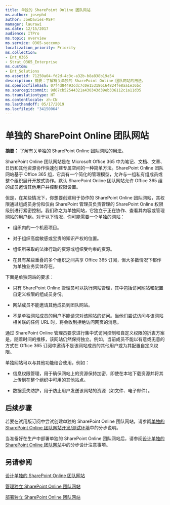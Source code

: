 ```yaml
---
title: 单独的 SharePoint Online 团队网站
ms.author: josephd
author: JoeDavies-MSFT
manager: laurawi
ms.date: 12/15/2017
audience: ITPro
ms.topic: overview
ms.service: O365-seccomp
localization_priority: Priority
ms.collection:
- Ent_O365
- Strat_O365_Enterprise
ms.custom:
- Ent_Solutions
ms.assetid: 71250a04-fd2d-4c3c-a32b-b8a838b19a54
description: 摘要：了解有关单独的 SharePoint Online 团队网站的用法。
ms.openlocfilehash: 07f4d84493cdc7c0e153186164824fe8aa1e36bc
ms.sourcegitcommit: 9d67cb52544321a430343d39eb336112c1a11d35
ms.translationtype: HT
ms.contentlocale: zh-CN
ms.lasthandoff: 05/17/2019
ms.locfileid: "34150064"
---
```

# <a name="isolated-sharepoint-online-team-sites"></a>单独的 SharePoint Online 团队网站

 **摘要：** 了解有关单独的 SharePoint Online 团队网站的用法。
  
SharePoint Online 团队网站是在 Microsoft Office 365 中为笔记、文档、文章、日历和其他资源协作快速创建专属空间的一种简单方法。SharePoint Online 团队网站基于 Office 365 组，它具有一个简化的管理模型，允许与一组私有组成员或整个组织展开开放式协作。默认 SharePoint Online 团队网站允许 Office 365 组的成员邀请其他用户并控制权限设置。
  
但是，在某些情况下，你想要创建用于协作的 SharePoint Online 团队网站，其权限通过组成员身份和仅由 SharePoint 管理员负责管理的 SharePoint Online 权限级别进行紧密控制。我们称之为单独网站，它独立于正在协作、查看其内容或管理网站的用户组。对于以下情况，你可能需要一个单独的网站：
  
- 组织内的一个机密项目。
    
- 对于组织高度敏感或宝贵的知识产权的位置。
    
- 组织所采取的法律行动的资源或组织受约束的资源。
    
- 在具有某些重叠的多个组织之间共享 Office 365 订阅，但大多数情况下都作为单独业务实体存在。
    
下面是单独网站的要求：
  
- 只有 SharePoint Online 管理员可以执行网站管理，其中包括访问网站和配置自定义权限的组成员身份。
    
- 网站成员不能邀请其他成员到团队网站。
    
- 不是单独网站成员的用户不能请求对该网站的访问。当他们尝试访问与该网站相关联的任何 URL 时，将会收到拒绝访问网页的消息。
    
通过 SharePoint Online 管理员要求进行集中式访问控制和自定义权限的折衷方案是，随着时间的推移，该网站仍然保持独立。例如，当前成员不能以有意或无意的方式在 Office 365 订阅中邀请不是该网站成员的其他用户或为其配置自定义权限。
  
单独网站可以与其他功能结合使用，例如：
  
- 信息权限管理，用于确保网站上的资源保持加密，即使在本地下载资源并将其上传到在整个组织中可用的其他站点。
    
- 数据丢失防护，用于防止用户发送该网站的资源（如文件、电子邮件）。
    
## <a name="next-steps"></a>后续步骤

若要在试用版订阅中尝试创建单独的 SharePoint Online 团队网站，请参阅[单独的 SharePoint Online 团队网站开发/测试环境](isolated-sharepoint-online-team-site-dev-test-environment.md)中的分步说明。
  
当准备好在生产中部署单独的 SharePoint Online 团队网站后，请参阅[设计单独的 SharePoint Online 团队网站](design-an-isolated-sharepoint-online-team-site.md)中的分步设计注意事项。
  
## <a name="see-also"></a>另请参阅

[设计单独的 SharePoint Online 团队网站](design-an-isolated-sharepoint-online-team-site.md)
  
[管理独立 SharePoint Online 团队网站](manage-an-isolated-sharepoint-online-team-site.md)

[部署独立 SharePoint Online 团队网站](deploy-an-isolated-sharepoint-online-team-site.md)


